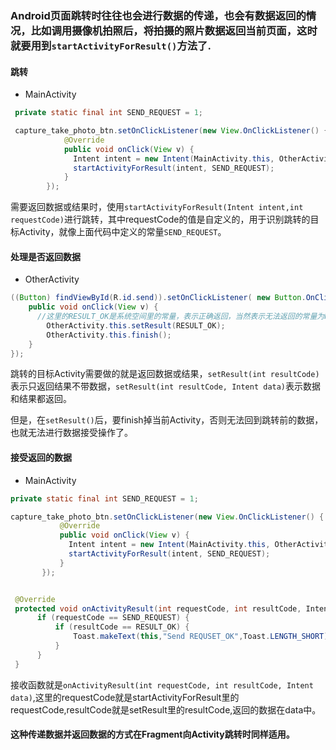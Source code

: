 ### Android页面跳转时往往也会进行数据的传递，也会有数据返回的情况，比如调用摄像机拍照后，将拍摄的照片数据返回当前页面，这时就要用到```startActivityForResult()```方法了.      


#### 跳转                  

* MainActivity
```java
 private static final int SEND_REQUEST = 1;

 capture_take_photo_btn.setOnClickListener(new View.OnClickListener() {
            @Override
            public void onClick(View v) {
              Intent intent = new Intent(MainActivity.this, OtherActivity.class);
              startActivityForResult(intent, SEND_REQUEST);
            }
        });
```      

需要返回数据或结果时，使用```startActivityForResult(Intent intent,int requestCode)```进行跳转，其中requestCode的值是自定义的，用于识别跳转的目标Activity，就像上面代码中定义的常量```SEND_REQUEST```。          

#### 处理是否返回数据    

* OtherActivity        
```java
((Button) findViewById(R.id.send)).setOnClickListener( new Button.OnClickListener() {    
    public void onClick(View v) {    
      //这里的RESULT_OK是系统空间里的常量，表示正确返回，当然表示无法返回的常量为RESULT_CANCELED，两者直接使用即可
        OtherActivity.this.setResult(RESULT_OK);    
        OtherActivity.this.finish();    
    }    
});
```

跳转的目标Activity需要做的就是返回数据或结果，```setResult(int resultCode)```表示只返回结果不带数据，```setResult(int resultCode, Intent data)```表示数据和结果都返回。      

但是，在```setResult()```后，要finish掉当前Activity，否则无法回到跳转前的数据，也就无法进行数据接受操作了。          

#### 接受返回的数据        

* MainActivity      

```java
private static final int SEND_REQUEST = 1;

capture_take_photo_btn.setOnClickListener(new View.OnClickListener() {
           @Override
           public void onClick(View v) {
             Intent intent = new Intent(MainActivity.this, OtherActivity.class);
             startActivityForResult(intent, SEND_REQUEST);
           }
       });       


 @Override    
 protected void onActivityResult(int requestCode, int resultCode, Intent data) {    
      if (requestCode == SEND_REQUEST) {
          if (resultCode == RESULT_OK) {
              Toast.makeText(this,"Send REQUSET_OK",Toast.LENGTH_SHORT).show();
          }
      }
 }     
```       
接收函数就是```onActivityResult(int requestCode, int resultCode, Intent data)```,这里的requestCode就是startActivityForResult里的requestCode,resultCode就是setResult里的resultCode,返回的数据在data中。           


#### 这种传递数据并返回数据的方式在Fragment向Activity跳转时同样适用。    
